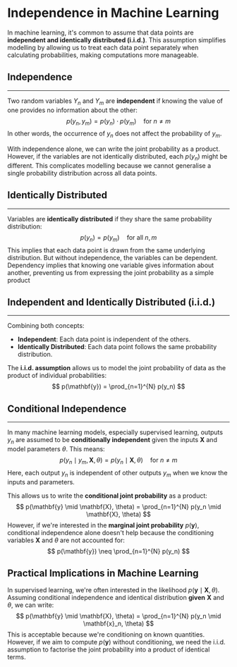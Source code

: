 # Independence in Machine Learning

In machine learning, it's common to assume that data points are **independent and identically distributed (i.i.d.)**. This assumption simplifies modelling by allowing us to treat each data point separately when calculating probabilities, making computations more manageable.

## Independence
---
Two random variables $Y_n$ and $Y_m$ are **independent** if knowing the value of one provides no information about the other:
$$
p(y_n, y_m) = p(y_n) \cdot p(y_m) \quad \text{for } n \neq m
$$
In other words, the occurrence of $y_n$ does not affect the probability of $y_m$.

With independence alone, we can write the joint probability as a product. However, if the variables are not identically distributed, each $p(y_n)$ might be different. This complicates modelling because we cannot generalise a single probability distribution across all data points.

## Identically Distributed
---
Variables are **identically distributed** if they share the same probability distribution:
$$
p(y_n) = p(y_m) \quad \text{for all } n, m
$$
This implies that each data point is drawn from the same underlying distribution. But without independence, the variables can be dependent. Dependency implies that knowing one variable gives information about another, preventing us from expressing the joint probability as a simple product

## Independent and Identically Distributed (i.i.d.)
---
Combining both concepts:

- **Independent**: Each data point is independent of the others.
- **Identically Distributed**: Each data point follows the same probability distribution.

The **i.i.d. assumption** allows us to model the joint probability of data as the product of individual probabilities:
$$
p(\mathbf{y}) = \prod_{n=1}^{N} p(y_n)
$$

## Conditional Independence
---
In many machine learning models, especially supervised learning, outputs $y_n$ are assumed to be **conditionally independent** given the inputs $\mathbf{X}$ and model parameters $\theta$. This means:
$$
p(y_n \mid y_m, \mathbf{X}, \theta) = p(y_n \mid \mathbf{X}, \theta) \quad \text{for } n \neq m
$$
Here, each output $y_n$ is independent of other outputs $y_m$ when we know the inputs and parameters. 

This allows us to write the **conditional joint probability** as a product:
$$
p(\mathbf{y} \mid \mathbf{X}, \theta) = \prod_{n=1}^{N} p(y_n \mid \mathbf{X}, \theta)
$$
However, if we're interested in the **marginal joint probability** $p(\mathbf{y})$, conditional independence alone doesn't help because the conditioning variables $\mathbf{X}$ and $\theta$ are not accounted for:
$$
p(\mathbf{y}) \neq \prod_{n=1}^{N} p(y_n)
$$
## Practical Implications in Machine Learning
In supervised learning, we're often interested in the likelihood $p(\mathbf{y} \mid \mathbf{X}, \theta)$. Assuming conditional independence and identical distribution **given** $\mathbf{X}$ and $\theta$, we can write:
$$
p(\mathbf{y} \mid \mathbf{X}, \theta) = \prod_{n=1}^{N} p(y_n \mid \mathbf{x}_n, \theta)
$$
This is acceptable because we're conditioning on known quantities. However, if we aim to compute $p(\mathbf{y})$ without conditioning, we need the i.i.d. assumption to factorise the joint probability into a product of identical terms.
